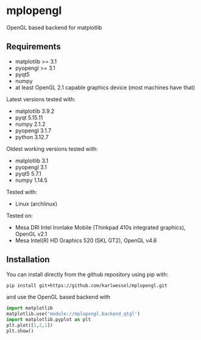 # mplopengl
OpenGL based backend for matplotlib

## Requirements
- matplotlib >= 3.1
- pyopengl >= 3.1
- pyqt5
- numpy
- at least OpenGL 2.1 capable graphics device (most machines have that)

Latest versions tested with:
- matplotlib 3.9.2
- pyqt 5.15.11
- numpy 2.1.2
- pyopengl 3.1.7
- python 3.12.7

Oldest working versions tested with:
- matplotlib 3.1
- pyopengl 3.1
- pyqt5 5.7.1
- numpy 1.14.5

Tested with:
- Linux (archlinux)

Tested on:
- Mesa DRI Intel Ironlake Mobile (Thinkpad 410s integrated graphics), OpenGL v2.1
- Mesa Intel(R) HD Graphics 520 (SKL GT2), OpenGL v4.6

## Installation
You can install directly from the github repository using pip with:
```bash
pip install git+https://github.com/karlwessel/mplopengl.git
```
and use the OpenGL based backend with
```python
import matplotlib
matplotlib.use('module://mplopengl.backend_qtgl')
import matplotlib.pyplot as plt
plt.plot([1,2,1])
plt.show()
```
